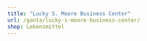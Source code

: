 ```yaml
---
title: "Lucky S. Moore Business Center"
url: /ganta/lucky-s-moore-business-center/
shop: Lebensmittel
---
```

